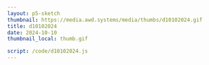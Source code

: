 ```yaml
---
layout: p5-sketch
thumbnail: https://media.awd.systems/media/thumbs/d10102024.gif
title: d10102024
date: 2024-10-10
thumbnail_local: thumb.gif

script: /code/d10102024.js
---
```

